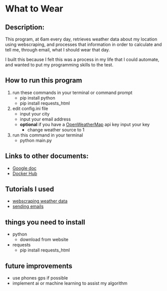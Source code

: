 # What to Wear

## Description:
This program, at 6am every day, retrieves weather data about my location using webscraping, and processes that information in order to calculate and tell me, through email, what I should wear that day.

I built this because I felt this was a process in my life that I could automate, and wanted to put my programming skills to the test.

## How to run this program
1. run these commands in your terminal or command prompt
    - pip install python
    - pip install requests_html
2. edit config.ini file
    - input your city
    - input your email address 
    - **optional** if you have a [OpenWeatherMap](https://openweathermap.org/) api key input your key
        - change weather source to 1
3. run this command in your terminal 
    - python main.py
    


## Links to other documents:
- [Google doc](https://docs.google.com/document/d/1FkmB037FntJbgY8V3NB2TJgsuS_zxG-1/edit)
- [Docker Hub](https://hub.docker.com/repository/docker/al964440/whattowear/general)

## Tutorials I used
- [webscraping weather data](https://youtu.be/cta1yCb3vA8) 
- [sending emails](https://youtu.be/B1IsCbXp0uE)

## things you need to install
- python
    - download from website
- requests
    - pip install requests_html

## future improvements
- use phones gps if possible
- implement ai or machine learning to assist my algorithm
